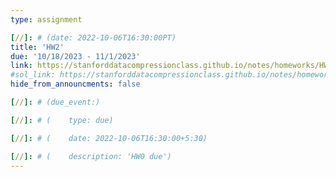 ```yaml
---
type: assignment

[//]: # (date: 2022-10-06T16:30:00PT)
title: 'HW2'
due: '10/18/2023 - 11/1/2023'
link: https://stanforddatacompressionclass.github.io/notes/homeworks/HW2.html
#sol_link: https://stanforddatacompressionclass.github.io/notes/homeworks/HW2_sol.html
hide_from_announcments: false

[//]: # (due_event:)

[//]: # (    type: due)

[//]: # (    date: 2022-10-06T16:30:00+5:30)

[//]: # (    description: 'HW0 due')
---
```

